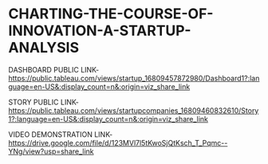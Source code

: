 # CHARTING-THE-COURSE-OF-INNOVATION-A-STARTUP-ANALYSIS


DASHBOARD  PUBLIC LINK- https://public.tableau.com/views/startup_16809457872980/Dashboard1?:language=en-US&:display_count=n&:origin=viz_share_link


STORY PUBLIC LINK- https://public.tableau.com/views/startupcompanies_16809460832610/Story1?:language=en-US&:display_count=n&:origin=viz_share_link



VIDEO DEMONSTRATION LINK- https://drive.google.com/file/d/123MVl7l5tKwoSjQtKsch_T_Pqmc--YNg/view?usp=share_link
